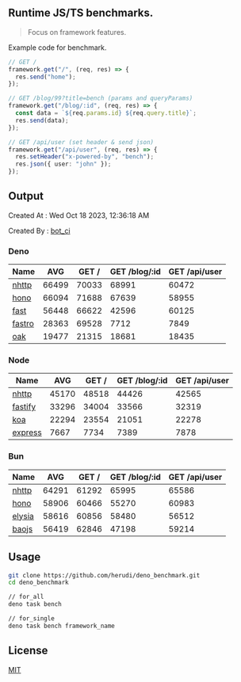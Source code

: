 ## Runtime JS/TS benchmarks.

> Focus on framework features.

Example code for benchmark.
```ts
// GET /
framework.get("/", (req, res) => {
  res.send("home");
});

// GET /blog/99?title=bench (params and queryParams)
framework.get("/blog/:id", (req, res) => {
  const data = `${req.params.id} ${req.query.title}`;
  res.send(data);
});

// GET /api/user (set header & send json)
framework.get("/api/user", (req, res) => {
  res.setHeader("x-powered-by", "bench");
  res.json({ user: "john" });
});
```

## Output
Created At : Wed Oct 18 2023, 12:36:18 AM

Created By : [bot_ci](https://github.com/herudi/deno_benchmarks/commits?author=github-actions%5Bbot%5D)


### Deno
|Name|AVG|GET /|GET /blog/:id|GET /api/user|
|----|----|----|----|----|
|[nhttp](https://github.com/nhttp/nhttp)|66499|70033|68991|60472|
|[hono](https://github.com/honojs/hono)|66094|71688|67639|58955|
|[fast](https://github.com/danteissaias/fast)|56448|66622|42596|60125|
|[fastro](https://github.com/fastrodev/fastro)|28363|69528|7712|7849|
|[oak](https://github.com/oakserver/oak)|19477|21315|18681|18435|
  


### Node
|Name|AVG|GET /|GET /blog/:id|GET /api/user|
|----|----|----|----|----|
|[nhttp](https://github.com/nhttp/nhttp)|45170|48518|44426|42565|
|[fastify](https://github.com/fastify/fastify)|33296|34004|33566|32319|
|[koa](https://github.com/koajs/koa)|22294|23554|21051|22278|
|[express](https://github.com/expressjs/express)|7667|7734|7389|7878|
  


### Bun
|Name|AVG|GET /|GET /blog/:id|GET /api/user|
|----|----|----|----|----|
|[nhttp](https://github.com/nhttp/nhttp)|64291|61292|65995|65586|
|[hono](https://github.com/honojs/hono)|58906|60466|55270|60983|
|[elysia](https://github.com/elysiajs/elysia)|58616|60856|58480|56512|
|[baojs](https://github.com/mattreid1/baojs)|56419|62846|47198|59214|
  



## Usage

```bash
git clone https://github.com/herudi/deno_benchmark.git
cd deno_benchmark

// for_all
deno task bench

// for_single
deno task bench framework_name
```

## License

[MIT](LICENSE)

